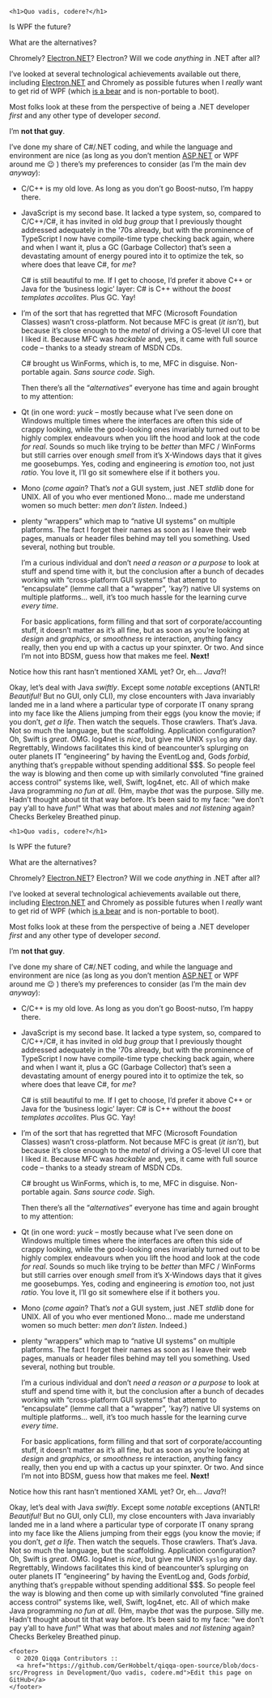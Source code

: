 <!doctype html>
<html lang="en">
  <head>
    <meta charset="utf-8">
    <meta name="viewport" content="width=device-width, initial-scale=1.0">
    
    <h1>Quo vadis, codere?</h1>
<p>Is WPF the future?</p>
<p>What are the alternatives?</p>
<p>Chromely? <a href="http://Electron.NET">Electron.NET</a>? Electron? Will we code <em>anything</em> in .NET after all?</p>
<p>I’ve looked at several technological achievements available out there, including <a href="http://Electron.NET">Electron.NET</a> and Chromely as possible futures when I <em>really</em> want to get rid of WPF (which <a href="https://weblog.west-wind.com/posts/2019/Feb/14/WPF-Hanging-in-Infinite-Rendering-Loop#cmt_1155300">is a bear</a> and is non-portable to boot).</p>
<p>Most folks look at these from the perspective of being a .NET developer <em>first</em> and any other type of developer <em>second</em>.</p>
<p>I’m <strong>not that guy</strong>.</p>
<p>I’ve done my share of C#/.NET coding, and while the language and environment are nice (as long as you don’t mention <a href="http://ASP.NET">ASP.NET</a> or WPF around me 😉 ) there’s my preferences to consider (as I’m the main dev <em>anyway</em>):</p>
<ul>
<li>
<p>C/C++ is my old love. As long as you don’t go Boost-nutso, I’m happy there.</p>
</li>
<li>
<p>JavaScript is my second base. It lacked a type system, so, compared to C/C++/C#, it has invited in old <em>bug group</em> that I previously thought addressed adequately in the '70s already, but with the prominence of TypeScript I now have compile-time type checking back again, where and when I want it, plus a GC (Garbage Collector) that’s seen a devastating amount of energy poured into it to optimize the tek, so where does that leave C#, for <em>me</em>?</p>
<p>C# is still beautiful to me. If I get to choose, I’d prefer it above C++ or Java for the ‘business logic’ layer: C# is C++ without the <em>boost templates accolites</em>. Plus GC. Yay!</p>
</li>
<li>
<p>I’m of the sort that has regretted that MFC (Microsoft Foundation Classes) wasn’t cross-platform. Not because MFC is great (<em>it isn’t</em>), but because it’s close enough to the <em>metal</em> of driving a OS-level UI core that I liked it. Because MFC was <em>hackable</em> and, yes, it came with full source code – thanks to a steady stream of MSDN CDs.</p>
<p>C# brought us WinForms, which is, to me, MFC in disguise. Non-portable again. <em>Sans source code</em>. Sigh.</p>
<p>Then there’s all the “<em>alternatives</em>” everyone has time and again brought to my attention:</p>
</li>
</ul>
<ul>
<li>
<p>Qt (in one word: <em>yuck</em> – mostly because what I’ve seen done on Windows multiple times where the interfaces are often this side of crappy looking, while the good-looking ones invariably turned out to be highly complex endeavours when you lift the hood and look at the code <em>for real</em>. Sounds so much like trying to be <em>better</em> than MFC / WinForms but still carries over enough <em>smell</em> from it’s X-Windows days that it gives me goosebumps. Yes, coding and engineering is <em>emotion</em> too, not just <em>ratio</em>. You love it, I’ll go sit somewhere else if it bothers you.</p>
</li>
<li>
<p>Mono (<em>come again</em>? That’s <em>not</em> a GUI system, just .NET <em>stdlib</em> done for UNIX. All of you who ever mentioned Mono… made me understand women so much better: <em>men don’t listen</em>. Indeed.)</p>
</li>
<li>
<p>plenty “wrappers” which map to “native UI systems” on multiple platforms. The fact I forget their names as soon as I leave their web pages, manuals or header files behind may tell you something. Used several, nothing but trouble.</p>
<p>I’m a curious individual and don’t <em>need a reason or a purpose</em> to look at stuff and spend time with it, but the conclusion after a bunch of decades working with “cross-platform GUI systems” that attempt to “encapsulate” (lemme call that a “wrapper”, 'kay?) native UI systems on multiple platforms… well, it’s too much hassle for the learning curve <em>every time</em>.</p>
<p>For basic applications, form filling and that sort of corporate/accounting stuff, it doesn’t matter as it’s all fine, but as soon as you’re looking at <em>design</em> and <em>graphics</em>, or <em>smoothness</em> re interaction, anything fancy really, then you end up with a cactus up your spinxter. Or two. And since I’m not into BDSM, guess how that makes me feel. <strong>Next!</strong></p>
</li>
</ul>
<p>Notice how this rant hasn’t mentioned XAML yet? Or, eh… <em>Java</em>?!</p>
<p>Okay, let’s deal with Java <em>swiftly</em>. Except some <em>notable</em> exceptions (ANTLR! <em>Beautiful!</em> But no GUI, only CLI), my close encounters with Java invariably landed me in a land where a particular type of corporate IT onany sprang into my face like the Aliens jumping from their eggs (you know the movie; if you don’t, <em>get a life</em>. Then watch the sequels. Those crawlers. That’s Java. Not so much the language, but the scaffolding. Application configuration? Oh, Swift is <em>great</em>. OMG. log4net is <em>nice</em>, but give me UNIX <code>syslog</code> any day. Regrettably, Windows facilitates this kind of beancounter’s splurging on outer planets IT “engineering” by having the EventLog and, Gods <em>forbid</em>, anything that’s <code>grep</code>pable without spending additional $$$. So people feel the way is blowing and then come up with similarly convoluted “fine grained access control” systems like, well, Swift, log4net, etc.  All of which make Java programming <em>no fun at all</em>. (Hm, maybe <em>that</em> was the purpose. Silly me. Hadn’t thought about tit that way before. It’s been said to my face: “we don’t pay y’all to have <em>fun</em>!” What was that about males and <em>not listening</em> again? Checks Berkeley Breathed pinup.</p>

  </head>
  <body>

    <h1>Quo vadis, codere?</h1>
<p>Is WPF the future?</p>
<p>What are the alternatives?</p>
<p>Chromely? <a href="http://Electron.NET">Electron.NET</a>? Electron? Will we code <em>anything</em> in .NET after all?</p>
<p>I’ve looked at several technological achievements available out there, including <a href="http://Electron.NET">Electron.NET</a> and Chromely as possible futures when I <em>really</em> want to get rid of WPF (which <a href="https://weblog.west-wind.com/posts/2019/Feb/14/WPF-Hanging-in-Infinite-Rendering-Loop#cmt_1155300">is a bear</a> and is non-portable to boot).</p>
<p>Most folks look at these from the perspective of being a .NET developer <em>first</em> and any other type of developer <em>second</em>.</p>
<p>I’m <strong>not that guy</strong>.</p>
<p>I’ve done my share of C#/.NET coding, and while the language and environment are nice (as long as you don’t mention <a href="http://ASP.NET">ASP.NET</a> or WPF around me 😉 ) there’s my preferences to consider (as I’m the main dev <em>anyway</em>):</p>
<ul>
<li>
<p>C/C++ is my old love. As long as you don’t go Boost-nutso, I’m happy there.</p>
</li>
<li>
<p>JavaScript is my second base. It lacked a type system, so, compared to C/C++/C#, it has invited in old <em>bug group</em> that I previously thought addressed adequately in the '70s already, but with the prominence of TypeScript I now have compile-time type checking back again, where and when I want it, plus a GC (Garbage Collector) that’s seen a devastating amount of energy poured into it to optimize the tek, so where does that leave C#, for <em>me</em>?</p>
<p>C# is still beautiful to me. If I get to choose, I’d prefer it above C++ or Java for the ‘business logic’ layer: C# is C++ without the <em>boost templates accolites</em>. Plus GC. Yay!</p>
</li>
<li>
<p>I’m of the sort that has regretted that MFC (Microsoft Foundation Classes) wasn’t cross-platform. Not because MFC is great (<em>it isn’t</em>), but because it’s close enough to the <em>metal</em> of driving a OS-level UI core that I liked it. Because MFC was <em>hackable</em> and, yes, it came with full source code – thanks to a steady stream of MSDN CDs.</p>
<p>C# brought us WinForms, which is, to me, MFC in disguise. Non-portable again. <em>Sans source code</em>. Sigh.</p>
<p>Then there’s all the “<em>alternatives</em>” everyone has time and again brought to my attention:</p>
</li>
</ul>
<ul>
<li>
<p>Qt (in one word: <em>yuck</em> – mostly because what I’ve seen done on Windows multiple times where the interfaces are often this side of crappy looking, while the good-looking ones invariably turned out to be highly complex endeavours when you lift the hood and look at the code <em>for real</em>. Sounds so much like trying to be <em>better</em> than MFC / WinForms but still carries over enough <em>smell</em> from it’s X-Windows days that it gives me goosebumps. Yes, coding and engineering is <em>emotion</em> too, not just <em>ratio</em>. You love it, I’ll go sit somewhere else if it bothers you.</p>
</li>
<li>
<p>Mono (<em>come again</em>? That’s <em>not</em> a GUI system, just .NET <em>stdlib</em> done for UNIX. All of you who ever mentioned Mono… made me understand women so much better: <em>men don’t listen</em>. Indeed.)</p>
</li>
<li>
<p>plenty “wrappers” which map to “native UI systems” on multiple platforms. The fact I forget their names as soon as I leave their web pages, manuals or header files behind may tell you something. Used several, nothing but trouble.</p>
<p>I’m a curious individual and don’t <em>need a reason or a purpose</em> to look at stuff and spend time with it, but the conclusion after a bunch of decades working with “cross-platform GUI systems” that attempt to “encapsulate” (lemme call that a “wrapper”, 'kay?) native UI systems on multiple platforms… well, it’s too much hassle for the learning curve <em>every time</em>.</p>
<p>For basic applications, form filling and that sort of corporate/accounting stuff, it doesn’t matter as it’s all fine, but as soon as you’re looking at <em>design</em> and <em>graphics</em>, or <em>smoothness</em> re interaction, anything fancy really, then you end up with a cactus up your spinxter. Or two. And since I’m not into BDSM, guess how that makes me feel. <strong>Next!</strong></p>
</li>
</ul>
<p>Notice how this rant hasn’t mentioned XAML yet? Or, eh… <em>Java</em>?!</p>
<p>Okay, let’s deal with Java <em>swiftly</em>. Except some <em>notable</em> exceptions (ANTLR! <em>Beautiful!</em> But no GUI, only CLI), my close encounters with Java invariably landed me in a land where a particular type of corporate IT onany sprang into my face like the Aliens jumping from their eggs (you know the movie; if you don’t, <em>get a life</em>. Then watch the sequels. Those crawlers. That’s Java. Not so much the language, but the scaffolding. Application configuration? Oh, Swift is <em>great</em>. OMG. log4net is <em>nice</em>, but give me UNIX <code>syslog</code> any day. Regrettably, Windows facilitates this kind of beancounter’s splurging on outer planets IT “engineering” by having the EventLog and, Gods <em>forbid</em>, anything that’s <code>grep</code>pable without spending additional $$$. So people feel the way is blowing and then come up with similarly convoluted “fine grained access control” systems like, well, Swift, log4net, etc.  All of which make Java programming <em>no fun at all</em>. (Hm, maybe <em>that</em> was the purpose. Silly me. Hadn’t thought about tit that way before. It’s been said to my face: “we don’t pay y’all to have <em>fun</em>!” What was that about males and <em>not listening</em> again? Checks Berkeley Breathed pinup.</p>


    <footer>
      © 2020 Qiqqa Contributors ::
      <a href="https://github.com/GerHobbelt/qiqqa-open-source/blob/docs-src/Progress in Development/Quo vadis, codere.md">Edit this page on GitHub</a>
    </footer>
  </body>
</html>
